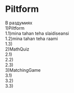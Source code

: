 # Piltform
В раздумиях<br>
1)Piltform<br>
1.1)mina tahan teha slaidiseansi<br>
1.2)mina tahan teha raami<br>
1.3)<br>
2)MathQuiz<br>
2.1)<br>
2.2)<br>
2.3)<br>
3)MatchingGame<br>
3.1)<br>
3.2)<br>
3.3)<br>
